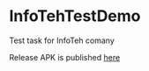 # InfoTehTestDemo
Test task for InfoTeh comany

Release APK is published [here](https://drive.google.com/file/d/0BwJ_JN2XTKnhU0dvWHpENFVGQW8/view?usp=sharing&resourcekey=0-DVu-XCVt0XCYvfg6wEJU6g)
